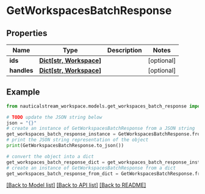 # GetWorkspacesBatchResponse


## Properties

Name | Type | Description | Notes
------------ | ------------- | ------------- | -------------
**ids** | [**Dict[str, Workspace]**](Workspace.md) |  | [optional] 
**handles** | [**Dict[str, Workspace]**](Workspace.md) |  | [optional] 

## Example

```python
from nauticalstream_workspace.models.get_workspaces_batch_response import GetWorkspacesBatchResponse

# TODO update the JSON string below
json = "{}"
# create an instance of GetWorkspacesBatchResponse from a JSON string
get_workspaces_batch_response_instance = GetWorkspacesBatchResponse.from_json(json)
# print the JSON string representation of the object
print(GetWorkspacesBatchResponse.to_json())

# convert the object into a dict
get_workspaces_batch_response_dict = get_workspaces_batch_response_instance.to_dict()
# create an instance of GetWorkspacesBatchResponse from a dict
get_workspaces_batch_response_from_dict = GetWorkspacesBatchResponse.from_dict(get_workspaces_batch_response_dict)
```
[[Back to Model list]](../README.md#documentation-for-models) [[Back to API list]](../README.md#documentation-for-api-endpoints) [[Back to README]](../README.md)


